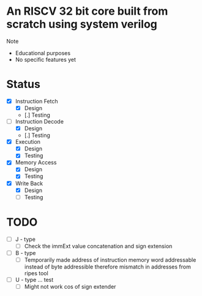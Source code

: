 # An RISCV 32 bit core built from scratch using system verilog

>[!Note]
> - Educational purposes
> - No specific features yet

# Status
- [x] Instruction Fetch
	- [x] Design
	- [.] Testing
- [ ] Instruction Decode
	- [x] Design
	- [.] Testing
- [x] Execution
	- [x] Design
	- [x] Testing
- [x] Memory Access
	- [x] Design
	- [x] Testing
- [x] Write Back
	- [x] Design
	- [ ] Testing

# TODO
- [ ] J - type
	- [ ] Check the immExt value concatenation and sign extension
- [ ] B - type
	- [ ] Temporarily made address of instruction memory word addressable instead of byte addressible therefore mismatch in addresses from ripes tool
- [ ] U - type ... test
	- [ ] Might not work cos of sign extender
